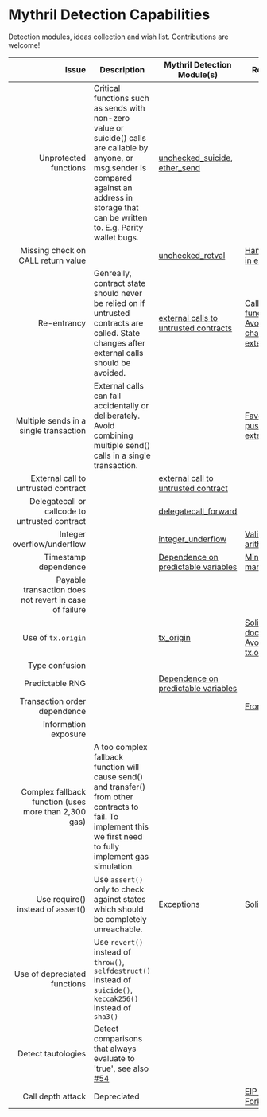 # Mythril Detection Capabilities

Detection modules, ideas collection and wish list. Contributions are welcome!

| Issue | Description | Mythril Detection Module(s) | References |
|------:|-------------|------------|----------|
|Unprotected functions| Critical functions such as sends with non-zero value or suicide() calls are callable by anyone, or msg.sender is compared against an address in storage that can be written to. E.g. Parity wallet bugs. | [unchecked_suicide](mythril/analysis/modules/suicide.py), [ether_send](mythril/analysis/modules/ether_send.py)          | |
|Missing check on CALL return value|  | [unchecked_retval](mythril/analysis/modules/unchecked_retval.py) | [Handle errors in external calls](https://consensys.github.io/smart-contract-best-practices/recommendations/#use-caution-when-making-external-calls) |
|Re-entrancy| Genreally, contract state should never be relied on if untrusted contracts are called. State changes after external calls should be avoided. | [external calls to untrusted contracts](mythril/analysis/modules/external_calls.py) | [Call external functions last](https://consensys.github.io/smart-contract-best-practices/known_attacks/#reentrancy) [Avoid state changes after external calls](https://consensys.github.io/smart-contract-best-practices/recommendations/#avoid-state-changes-after-external-calls)|
|Multiple sends in a single transaction| External calls can fail accidentally or deliberately. Avoid combining multiple send() calls in a single transaction. |           |   [Favor pull over push for external calls](https://consensys.github.io/smart-contract-best-practices/recommendations/#favor-pull-over-push-for-external-calls) |
|External call to untrusted contract|       |           [external call to untrusted contract](mythril/analysis/modules/call_to_dynamic_with_gas.py) | |
|Delegatecall or callcode to untrusted contract|                   | [delegatecall_forward](mythril/analysis/modules/delegatecall.py) |  |
|Integer overflow/underflow|                | [integer_underflow](mythril/analysis/modules/integer.py)   | [Validate arithmetic](https://consensys.github.io/smart-contract-best-practices/known_attacks/#integer-overflow-and-underflow) |
|Timestamp dependence|                      | [Dependence on predictable variables](mythril/analysis/modules/dependence_on_predictable_vars.py)  | [Miner time manipulation](https://consensys.github.io/smart-contract-best-practices/known_attacks/#timestamp-dependence) |
|Payable transaction does not revert in case of failure | | |   |
|Use of `tx.origin`|                        | [tx_origin](mythril/analysis/modules/depreciated_ops.py)       | [Solidity documentation](https://solidity.readthedocs.io/en/develop/security-considerations.html#tx-origin), [Avoid using tx.origin](https://consensys.github.io/smart-contract-best-practices/recommendations/#avoid-using-txorigin) |
|Type confusion|                            |           |  |
|Predictable RNG|                           | [Dependence on predictable variables](mythril/analysis/modules/dependence_on_predictable_vars.py) | |
|Transaction order dependence|              |           | [Front Running](https://consensys.github.io/smart-contract-best-practices/known_attacks/#transaction-ordering-dependence-tod-front-running) |
|Information exposure|                      |           |   |
|Complex fallback function (uses more than 2,300 gas) | A too complex fallback function will cause send() and transfer() from other contracts to fail. To implement this we first need to fully implement gas simulation. | | 
|Use require() instead of assert() | Use `assert()` only to check against states which should be completely unreachable.  | [Exceptions](mythril/analysis/modules/exceptions.py)          | [Solidity docs](https://solidity.readthedocs.io/en/develop/control-structures.html#error-handling-assert-require-revert-and-exceptions)|
|Use of depreciated functions | Use `revert()` instead of `throw()`, `selfdestruct()` instead of `suicide()`, `keccak256()` instead of `sha3()` |           | |
|Detect tautologies| Detect comparisons that always evaluate to 'true', see also [#54](https://github.com/ConsenSys/mythril/issues/54) |  |
|Call depth attack| Depreciated             |           | [EIP 150 Hard Fork](https://consensys.github.io/smart-contract-best-practices/known_attacks/#call-depth-attack-deprecated)|

